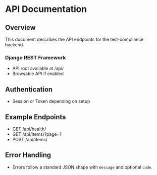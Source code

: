# API Documentation

## Overview
This document describes the API endpoints for the test-compliance backend.

### Django REST Framework
- API root available at /api/
- Browsable API if enabled

## Authentication
- Session or Token depending on setup

## Example Endpoints
- GET /api/health/
- GET /api/items/?page=1
- POST /api/items/

## Error Handling
- Errors follow a standard JSON shape with `message` and optional `code`.